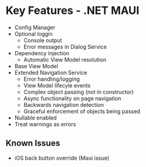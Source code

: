 # Key Features - .NET MAUI
- Config Manager
- Optional loggin
  - Console output
  - Error messages in Dialog Service
- Dependency injection
  - Automatic View Model resolution
- Base View Model
- Extended Navigation Service
  - Error handling/logging
  - View Model lifecyle events
  - Complex object passing (not in constructor)
  - Async functionality on page navigation
  - Backwards navigation detection
  - Graceful enforcement of objects being passed
- Nullable enabled
- Treat warnings as errors

## Known Issues
- iOS back button override (Maui issue)
